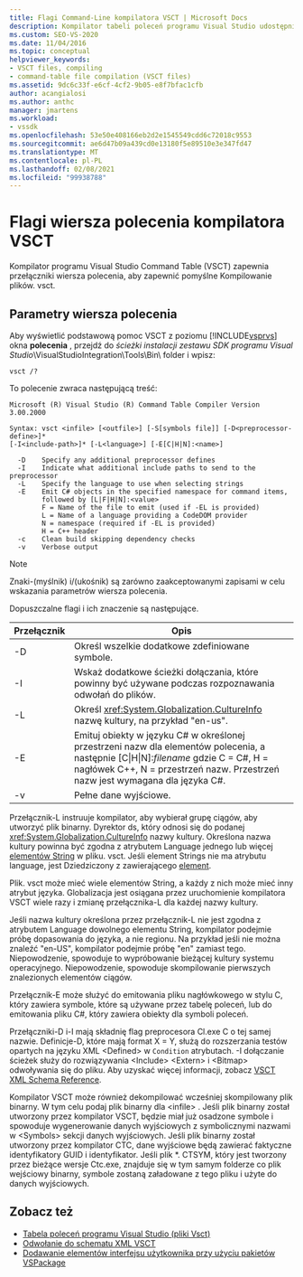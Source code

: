 ```yaml
---
title: Flagi Command-Line kompilatora VSCT | Microsoft Docs
description: Kompilator tabeli poleceń programu Visual Studio udostępnia opcje wiersza polecenia, aby zapewnić pomyślne skompilowanie plików. vsct.
ms.custom: SEO-VS-2020
ms.date: 11/04/2016
ms.topic: conceptual
helpviewer_keywords:
- VSCT files, compiling
- command-table file compilation (VSCT files)
ms.assetid: 9dc6c33f-e6cf-4cf2-9b05-e8f7bfac1cfb
author: acangialosi
ms.author: anthc
manager: jmartens
ms.workload:
- vssdk
ms.openlocfilehash: 53e50e408166eb2d2e1545549cdd6c72018c9553
ms.sourcegitcommit: ae6d47b09a439cd0e13180f5e89510e3e347fd47
ms.translationtype: MT
ms.contentlocale: pl-PL
ms.lasthandoff: 02/08/2021
ms.locfileid: "99938788"
---
```

# <a name="vsct-compiler-command-line-flags"></a>Flagi wiersza polecenia kompilatora VSCT
Kompilator programu Visual Studio Command Table (VSCT) zapewnia przełączniki wiersza polecenia, aby zapewnić pomyślne Kompilowanie plików. vsct.

## <a name="command-line-parameters"></a>Parametry wiersza polecenia
 Aby wyświetlić podstawową pomoc VSCT z poziomu [!INCLUDE[vsprvs](../../code-quality/includes/vsprvs_md.md)] okna **polecenia** , przejdź do *ścieżki instalacji zestawu SDK programu Visual Studio*\VisualStudioIntegration\Tools\Bin\ folder i wpisz:

```
vsct /?
```

 To polecenie zwraca następującą treść:

```
Microsoft (R) Visual Studio (R) Command Table Compiler Version 3.00.2000

Syntax: vsct <infile> [<outfile>] [-S[symbols file]] [-D<preprocessor-define>]*
[-I<include-path>]* [-L<language>] [-E[C|H|N]:<name>]

  -D    Specify any additional preprocessor defines
  -I    Indicate what additional include paths to send to the preprocessor
  -L    Specify the language to use when selecting strings
  -E    Emit C# objects in the specified namespace for command items,
        followed by [L|F|H|N]:<value>
        F = Name of the file to emit (used if -EL is provided)
        L = Name of a language providing a CodeDOM provider
        N = namespace (required if -EL is provided)
        H = C++ header
  -c    Clean build skipping dependency checks
  -v    Verbose output
```

> [!NOTE]
> Znaki-(myślnik) i/(ukośnik) są zarówno zaakceptowanymi zapisami w celu wskazania parametrów wiersza polecenia.

 Dopuszczalne flagi i ich znaczenie są następujące.

|Przełącznik|Opis|
|------------|-----------------|
|-D|Określ wszelkie dodatkowe zdefiniowane symbole.|
|-I|Wskaż dodatkowe ścieżki dołączania, które powinny być używane podczas rozpoznawania odwołań do plików.|
|-L|Określ <xref:System.Globalization.CultureInfo> nazwę kultury, na przykład "en-us".|
|-E|Emituj obiekty w języku C# w określonej przestrzeni nazw dla elementów polecenia, a następnie [C&#124;H&#124;N]:*filename* gdzie C = C#, H = nagłówek C++, N = przestrzeń nazw. Przestrzeń nazw jest wymagana dla języka C#.|
|-v|Pełne dane wyjściowe.|

 Przełącznik-L instruuje kompilator, aby wybierał grupę ciągów, aby utworzyć plik binarny. Dyrektor ds, który odnosi się do podanej <xref:System.Globalization.CultureInfo> nazwy kultury. Określona nazwa kultury powinna być zgodna z atrybutem Language jednego lub więcej [elementów String](../../extensibility/strings-element.md) w pliku. vsct. Jeśli element Strings nie ma atrybutu language, jest Dziedziczony z zawierającego [element](../../extensibility/commandtable-element.md).

 Plik. vsct może mieć wiele elementów String, a każdy z nich może mieć inny atrybut języka. Globalizacja jest osiągana przez uruchomienie kompilatora VSCT wiele razy i zmianę przełącznika-L dla każdej nazwy kultury.

 Jeśli nazwa kultury określona przez przełącznik-L nie jest zgodna z atrybutem Language dowolnego elementu String, kompilator podejmie próbę dopasowania do języka, a nie regionu. Na przykład jeśli nie można znaleźć "en-US", kompilator podejmie próbę "en" zamiast tego. Niepowodzenie, spowoduje to wypróbowanie bieżącej kultury systemu operacyjnego. Niepowodzenie, spowoduje skompilowanie pierwszych znalezionych elementów ciągów.

 Przełącznik-E może służyć do emitowania pliku nagłówkowego w stylu C, który zawiera symbole, które są używane przez tabelę poleceń, lub do emitowania pliku C#, który zawiera obiekty dla symboli poleceń.

 Przełączniki-D i-I mają składnię flag preprocesora Cl.exe C o tej samej nazwie. Definicje-D, które mają format X = Y, służą do rozszerzania testów opartych na języku XML \<Defined> w `Condition` atrybutach. -I dołączanie ścieżek służy do rozwiązywania \<Include> \<Extern> i \<Bitmap> odwoływania się do pliku. Aby uzyskać więcej informacji, zobacz [VSCT XML Schema Reference](../../extensibility/vsct-xml-schema-reference.md).

 Kompilator VSCT może również dekompilować wcześniej skompilowany plik binarny. W tym celu podaj plik binarny dla \<infile> .   Jeśli plik binarny został utworzony przez kompilator VSCT, będzie miał już osadzone symbole i spowoduje wygenerowanie danych wyjściowych z symbolicznymi nazwami w \<Symbols> sekcji danych wyjściowych. Jeśli plik binarny został utworzony przez kompilator CTC, dane wyjściowe będą zawierać faktyczne identyfikatory GUID i identyfikator. Jeśli plik *. CTSYM, który jest tworzony przez bieżące wersje Ctc.exe, znajduje się w tym samym folderze co plik wejściowy binarny, symbole zostaną załadowane z tego pliku i użyte do danych wyjściowych.

## <a name="see-also"></a>Zobacz też
- [Tabela poleceń programu Visual Studio (pliki Vsct)](../../extensibility/internals/visual-studio-command-table-dot-vsct-files.md)
- [Odwołanie do schematu XML VSCT](../../extensibility/vsct-xml-schema-reference.md)
- [Dodawanie elementów interfejsu użytkownika przy użyciu pakietów VSPackage](../../extensibility/internals/how-vspackages-add-user-interface-elements.md)
